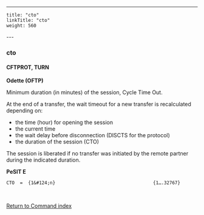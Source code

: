 ---
    title: "cto"
    linkTitle: "cto"
    weight: 560
---<span id="cto"></span>

### cto

#### CFTPROT, TURN

****Odette (OFTP)****

Minimum duration (in minutes) of the session, Cycle Time Out.

At the end of a transfer, the wait timeout for a new transfer is recalculated
depending on:

- the time (hour) for opening the session
- the current time
- the wait delay before disconnection (DISCTS for
    the protocol)
- the duration of the session (CTO)

The session is liberated if no transfer was initiated by the remote
partner during the indicated duration.

****PeSIT E****

`CTO  =  {1&#124;n}                                    {1….32767}`

 

[Return to Command index](../../)
